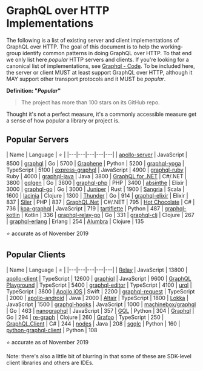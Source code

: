 # GraphQL over HTTP Implementations

The following is a list of existing server and client implementations of GraphQL over HTTP. The goal of this document is to help the working-group identify common patterns in doing GraphQL over HTTP. To that end we only list here _popular_ HTTP servers and clients. If you're looking for a canonical list of implementations, see [Graphql - Code](https://graphql.org/code/). To be included here, the server or client MUST at least support GraphQL over HTTP, although it MAY support other transport protocols and it MUST be _popular_.

**Definition: "_Popular_"**

> The project has more than 100 stars on its GitHub repo. 

Thought it's not a perfect measure, it's a commonly accessible measure get a sense of how popular a library or project is.

## Popular Servers

| Name | Language | ⭐️ |
|---|---|---|---|---|
| [apollo-server](https://github.com/apollographql/apollo-server) | JavaScript | 8500
| [graphql](https://github.com/graphql-go/graphql) | Go | 5700
| [Graphene](https://github.com/graphql-python/graphene) | Python | 5200
| [graphql-yoga](https://github.com/prisma-labs/graphql-yoga) | TypeScript | 5100
| [express-graphql](https://github.com/graphql/express-graphql) | JavaScript | 4900
| [graphql-ruby](https://github.com/rmosolgo/graphql-ruby) | Ruby | 4000
| [graphql-java](https://github.com/graphql-java/graphql-java) | Java | 3800
| [GraphQL for .NET](https://github.com/graphql-dotnet/graphql-dotnet) | C#/.NET | 3800
| [gqlgen](https://github.com/99designs/gqlgen) | Go | 3600
| [graphql-php](https://github.com/webonyx/graphql-php) | PHP | 3400
| [absinthe](https://github.com/absinthe-graphql/absinthe) | Elixir | 3000
| [graphql-go](https://github.com/graph-gophers/graphql-go) | Go | 3000
| [Juniper](https://github.com/graphql-rust/juniper) | Rust | 1900
| [Sangria](https://github.com/sangria-graphql/sangria) | Scala | 1600
| [lacinia](https://github.com/walmartlabs/lacinia) | Clojure | 1300
| [Thunder](https://github.com/samsarahq/thunder) | Go | 914
| [graphql-elixir](https://github.com/graphql-elixir/graphql) | Elixir | 837
| [Siler](https://github.com/leocavalcante/siler) | PHP | 837
| [GraphQL.Net](https://github.com/chkimes/graphql-net) | C#/.NET | 795
| [Hot Chocolate](https://github.com/ChilliCream/hotchocolate) | C# | 736
| [koa-graphql](https://github.com/chentsulin/koa-graphql) | JavaScript | 719
| [tartiflette](https://github.com/tartiflette/tartiflette) | Python | 487
| [graphql-kotlin](https://github.com/ExpediaGroup/graphql-kotlin/) | Kotlin | 336
| [graphql-relay-go](https://github.com/graphql-go/relay) | Go | 331
| [graphql-clj](https://github.com/tendant/graphql-clj) | Clojure | 267
| [graphql-erlang](https://github.com/shopgun/graphql-erlang) | Erlang | 254
| [Alumbra](https://github.com/alumbra/alumbra) | Clojure | 135

⭐️ accurate as of November 2019

## Popular Clients

| Name | Language | ⭐️ |
|---|---|---|---|---|
| [Relay](https://github.com/facebook/relay) | JavaScript | 13800
| [apollo-client](https://github.com/apollographql/apollo-client) | TypeScript | 12600
| [graphiql](https://github.com/graphql/graphiql) | JavaScript | 9600
| [GraphQL Playground](https://github.com/prisma-labs/graphql-playground) | TypeScript | 5400
| [graphql-editor](https://github.com/graphql-editor/graphql-editor) | TypeScript | 4100
| [urql](https://github.com/FormidableLabs/urql) | TypeScript | 3800
| [Apollo iOS](https://github.com/apollographql/apollo-ios) | Swift | 2200
| [graphql-request](https://github.com/prisma-labs/graphql-request) | TypeScript | 2000
| [apollo-android](https://github.com/apollographql/apollo-android) | Java | 2000
| [Altair](https://github.com/imolorhe/altair) | TypeScript | 1800
| [Lokka](https://github.com/kadirahq/lokka) | JavaScript | 1500
| [graphql-hooks](https://github.com/nearform/graphql-hooks) | JavaScript | 1000
| [machinebox/graphql](https://github.com/machinebox/graphql) | Go | 463
| [nanographql](https://github.com/yoshuawuyts/nanographql) | JavaScript | 357
| [GQL](https://github.com/graphql-python/gql) | Python | 304
| [Graphql](https://github.com/shurcooL/graphql#readme) | Go | 294
| [re-graph](https://github.com/oliyh/re-graph/) | Clojure | 260
| [Grafoo](https://github.com/grafoojs/grafoo) | TypeScript | 250
| [GraphQL.Client](https://github.com/graphql-dotnet/graphql-client) | C# |  244
| [nodes](https://github.com/americanexpress/nodes) | Java | 208
| [sgqlc](https://github.com/profusion/sgqlc) | Python | 160
| [python-graphql-client](https://github.com/prisma-labs/python-graphql-client) | Python | 108

⭐️ accurate as of November 2019

Note: there's also a little bit of blurring in that some of these are SDK-level client libraries and others are IDEs. 